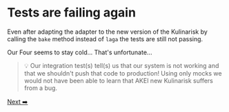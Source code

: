 # Tests are failing again

Even after adapting the adapter to the new version of the Kulinarisk by calling the `bake` method instead of `laga` the tests are still not passing.

Our Four seems to stay cold... That's unfortunate...

> 💡 Our integration test(s) tell(s) us that our system is not working and that we shouldn't push that code to production!
> Using only mocks we would not have been able to learn that AKEI new Kulinarisk suffers from a bug.

[Next ➡️](./upgrade-to-v2.1.md)